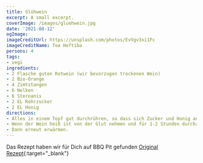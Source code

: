 ```yaml
---
title: Glühwein
excerpt: A small excerpt.
coverImage: /images/gluehwein.jpg
date: '2021-08-12'
ogImage:
imageCreditUrl: https://unsplash.com/photos/EvVgv3xi1Fc
imageCreditName: Toa Heftiba
persons: 4
tags:
- vegi
ingredients:
- 2 Flasche guten Rotwein (wir bevorzugen trockenen Wein)
- 2 Bio-Orange
- 4 Zimtstangen
- 6 Nelken
- 6 Sternanis
- 2 EL Rohrzucker
- 2 EL Honig
directions:
- Alles in einem Topf gut durchrühren, so dass sich Zucker und Honig auflösen
- Wenn der Wein heiß ist von der Glut nehmen und für 1-2 Stunden durchziehen lassen.
- Dann erneut erwärmen.
---
```

Das Rezept haben wir für Dich auf BBQ Pit gefunden [Original Rezept](
https://bbqpit.de/rezepte/gluehwein/){:target="_blank"}